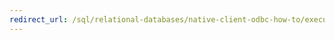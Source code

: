 ```yaml
---
redirect_url: /sql/relational-databases/native-client-odbc-how-to/execute-queries/execute-a-statement-directly-odbc?toc=%2fsql%2frelational-databases%2fnative-client-odbc-how-to%2fexecute-queries%2ftoc.json
---
```

